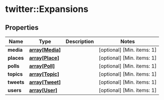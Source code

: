 # twitter::Expansions


## Properties
Name | Type | Description | Notes
------------ | ------------- | ------------- | -------------
**media** | [**array[Media]**](Media.md) |  | [optional] [Min. items: 1] 
**places** | [**array[Place]**](Place.md) |  | [optional] [Min. items: 1] 
**polls** | [**array[Poll]**](Poll.md) |  | [optional] [Min. items: 1] 
**topics** | [**array[Topic]**](Topic.md) |  | [optional] [Min. items: 1] 
**tweets** | [**array[Tweet]**](Tweet.md) |  | [optional] [Min. items: 1] 
**users** | [**array[User]**](User.md) |  | [optional] [Min. items: 1] 


